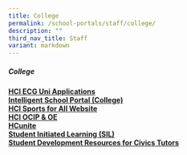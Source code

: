 ```yaml
---
title: College
permalink: /school-portals/staff/college/
description: ""
third_nav_title: Staff
variant: markdown
---
```

##### College

**[HCI ECG Uni Applications](https://sites.google.com/hci.edu.sg/ecg)** <br>
**[Intelligent School Portal (College)](https://isp.hci.edu.sg/)**<br>
**[HCI Sports for All Website](http://www.facebook.com/HCISports4All)**<br>
**[HCI OCIP &amp; OE](https://sites.google.com/hci.edu.sg/oeocip)**<br>
**[HCunite](http://hcunite.com/)**<br>
**[Student Initiated Learning (SIL)](https://sites.google.com/hci.edu.sg/sil)** <br>
**[Student Development Resources for Civics Tutors](https://sites.google.com/hci.edu.sg/fourfacultiesonehwachong/home?authuser=1)** 